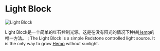 # Light Block

![Light Block](block:betterwithmods:light)

Light Block是一个简单的红石控制光源。这是在没有阳光的情况下种植[Hemp](hemp.md)的唯一方法。
; The Light Block is a simple Redstone controlled light source. It is the only way to grow [Hemp](hemp.md) without sunlight.
